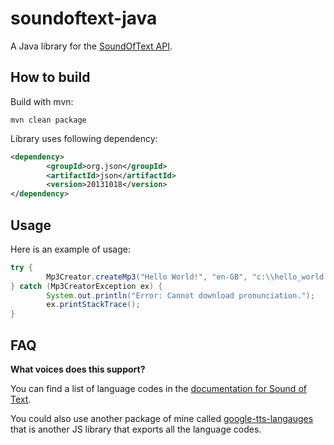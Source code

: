 # soundoftext-java

A Java library for the [SoundOfText API](https://soundoftext.com/docs).

## How to build

Build with mvn:

```
mvn clean package
```

Library uses following dependency:

```xml
<dependency>
        <groupId>org.json</groupId>
        <artifactId>json</artifactId>
        <version>20131018</version>
</dependency>
```

## Usage

Here is an example of usage:

```java
try {
        Mp3Creator.createMp3("Hello World!", "en-GB", "c:\\hello_world.mp3");
} catch (Mp3CreatorException ex) {
        System.out.println("Error: Cannot download pronunciation.");
        ex.printStackTrace();
}
```

## FAQ

**What voices does this support?**

You can find a list of language codes in the [documentation for Sound of Text](https://soundoftext.com/docs#voices).  

You could also use another package of mine called [google-tts-langauges](https://github.com/ncpierson/google-tts-languages)
that is another JS library that exports all the language codes.
  